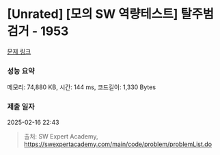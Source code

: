 # [Unrated] [모의 SW 역량테스트] 탈주범 검거 - 1953 

[문제 링크](https://swexpertacademy.com/main/code/problem/problemDetail.do?contestProbId=AV5PpLlKAQ4DFAUq) 

### 성능 요약

메모리: 74,880 KB, 시간: 144 ms, 코드길이: 1,330 Bytes

### 제출 일자

2025-02-16 22:43



> 출처: SW Expert Academy, https://swexpertacademy.com/main/code/problem/problemList.do